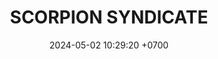 ---
layout: liga-indigo-team
permalink: /liga-indigo/:title.html
categories: LI SSI
maincover: /assets/logos/SSI.png
puntosLJMAYO24:
date: 2024-05-02 10:29:20 +0700
title: SCORPION SYNDICATE 
liga: /liga-indigo
tag: johto042024
color: black
puntosLJ202404: 12
grupo: sur
background: '#F16C38'
cover: /assets/ver.png
team: SCORPION SYNDICATE
ID: SSI
status: <i class="fa-solid fa-check"></i>
puntos: 2
pj: 1

team1: SSI1
team2: SSI2
team3: SSI3
team4: SSI4
team5: SSI5
team6: SSI6
team7: SSI7
team8: SSI8
team9: SSI9
---